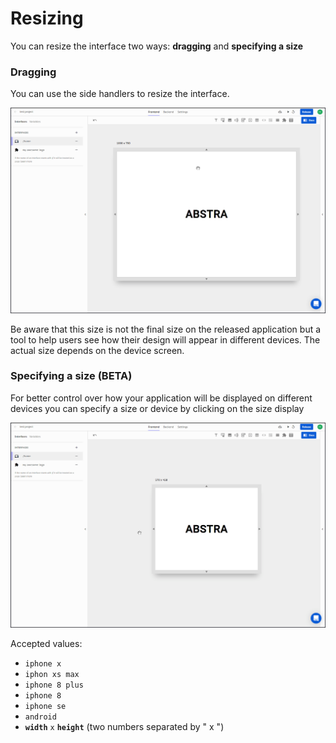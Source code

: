 # Resizing

You can resize the interface two ways: **dragging** and **specifying a size**

### Dragging

You can use the side handlers to resize the interface.

![](../../../.gitbook/assets/resize.gif)

Be aware that this size is not the final size on the released application but a tool to help users see how their design will appear in different devices. The actual size depends on the device screen.

### Specifying a size \(BETA\)

For better control over how your application will be displayed on different devices you can specify a size or device by clicking on the size display

![](../../../.gitbook/assets/spec-size.gif)

Accepted values:

* `iphone x`
* `iphon xs max`
* `iphone 8 plus`
* `iphone 8`
* `iphone se`
* `android`
* **`width`** `x` **`height`** \(two numbers separated by " x "\)

